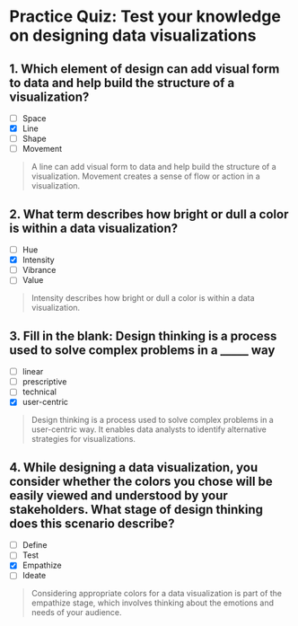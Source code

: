# Practice Quiz: Test your knowledge on designing data visualizations

## 1. Which element of design can add visual form to data and help build the structure of a visualization?

- [ ] Space
- [x] Line
- [ ] Shape
- [ ] Movement

> A line can add visual form to data and help build the structure of a visualization. Movement creates a sense of flow or action in a visualization.

## 2. What term describes how bright or dull a color is within a data visualization?

- [ ] Hue
- [x] Intensity
- [ ] Vibrance
- [ ] Value

> Intensity describes how bright or dull a color is within a data visualization.

## 3. Fill in the blank: Design thinking is a process used to solve complex problems in a _____ way

- [ ] linear
- [ ] prescriptive
- [ ] technical
- [x] user-centric

> Design thinking is a process used to solve complex problems in a user-centric way. It enables data analysts to identify alternative strategies for visualizations.

## 4. While designing a data visualization, you consider whether the colors you chose will be easily viewed and understood by your stakeholders. What stage of design thinking does this scenario describe?

- [ ] Define
- [ ] Test
- [x] Empathize
- [ ] Ideate

> Considering appropriate colors for a data visualization is part of the empathize stage, which involves thinking about the emotions and needs of your audience.
